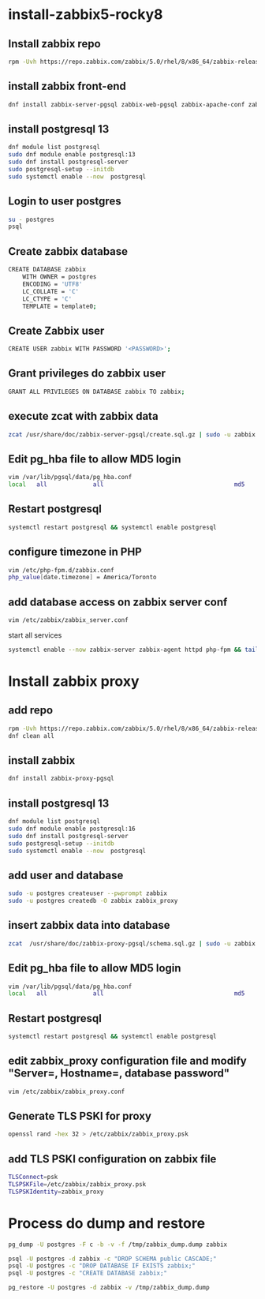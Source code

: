 # install-zabbix5-rocky8

## Install zabbix repo
```bash
rpm -Uvh https://repo.zabbix.com/zabbix/5.0/rhel/8/x86_64/zabbix-release-latest-5.0.el8.noarch.rpm
```
## install zabbix front-end 
```bash
dnf install zabbix-server-pgsql zabbix-web-pgsql zabbix-apache-conf zabbix-agent
```
## install postgresql 13
```bash
dnf module list postgresql
sudo dnf module enable postgresql:13
sudo dnf install postgresql-server
sudo postgresql-setup --initdb
sudo systemctl enable --now  postgresql
```
## Login to user postgres
```bash
su - postgres
psql
```
## Create zabbix database
```bash
CREATE DATABASE zabbix
    WITH OWNER = postgres
    ENCODING = 'UTF8'
    LC_COLLATE = 'C'
    LC_CTYPE = 'C'
    TEMPLATE = template0;
```
## Create Zabbix user
```bash
CREATE USER zabbix WITH PASSWORD '<PASSWORD>';
```
## Grant privileges do zabbix user
```bash
GRANT ALL PRIVILEGES ON DATABASE zabbix TO zabbix;
```

## execute zcat with zabbix data
```bash
zcat /usr/share/doc/zabbix-server-pgsql/create.sql.gz | sudo -u zabbix psql zabbix
```
## Edit pg_hba file to allow MD5 login
```bash
vim /var/lib/pgsql/data/pg_hba.conf
local   all             all                                     md5
```
## Restart postgresql
```bash
systemctl restart postgresql && systemctl enable postgresql
```
## configure timezone in PHP
```bash
vim /etc/php-fpm.d/zabbix.conf
php_value[date.timezone] = America/Toronto
```
## add database access on zabbix server conf 
```bash
vim /etc/zabbix/zabbix_server.conf
```

start all services
```bash
systemctl enable --now zabbix-server zabbix-agent httpd php-fpm && tail -f /var/log/zabbix/zabbix_server.log
```




# Install zabbix proxy


## add repo
```bash
rpm -Uvh https://repo.zabbix.com/zabbix/5.0/rhel/8/x86_64/zabbix-release-latest-5.0.el8.noarch.rpm
dnf clean all
```
## install zabbix
```bash
dnf install zabbix-proxy-pgsql
```
## install postgresql 13
```bash
dnf module list postgresql
sudo dnf module enable postgresql:16
sudo dnf install postgresql-server
sudo postgresql-setup --initdb
sudo systemctl enable --now  postgresql
```
## add user and database
```bash
sudo -u postgres createuser --pwprompt zabbix
sudo -u postgres createdb -O zabbix zabbix_proxy
```
## insert zabbix data into database
```bash
zcat  /usr/share/doc/zabbix-proxy-pgsql/schema.sql.gz | sudo -u zabbix psql zabbix_proxy
```
## Edit pg_hba file to allow MD5 login
```bash
vim /var/lib/pgsql/data/pg_hba.conf
local   all             all                                     md5
```
## Restart postgresql
```bash
systemctl restart postgresql && systemctl enable postgresql
```
## edit zabbix_proxy configuration file and modify "Server=, Hostname=, database password"
```bash
vim /etc/zabbix/zabbix_proxy.conf
```
## Generate TLS PSKI for proxy 
```bash
openssl rand -hex 32 > /etc/zabbix/zabbix_proxy.psk
```
## add TLS PSKI configuration on zabbix file
```bash
TLSConnect=psk
TLSPSKFile=/etc/zabbix/zabbix_proxy.psk
TLSPSKIdentity=zabbix_proxy
```

# Process do dump and restore
```bash
pg_dump -U postgres -F c -b -v -f /tmp/zabbix_dump.dump zabbix

psql -U postgres -d zabbix -c "DROP SCHEMA public CASCADE;"
psql -U postgres -c "DROP DATABASE IF EXISTS zabbix;"
psql -U postgres -c "CREATE DATABASE zabbix;"

pg_restore -U postgres -d zabbix -v /tmp/zabbix_dump.dump
```
